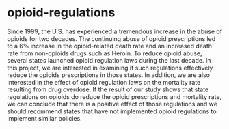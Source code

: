 # opioid-regulations
Since 1999, the U.S. has experienced a tremendous increase in the abuse of opioids for two
decades. The continuing abuse of opioid prescriptions led to a 6% increase in the opioid-related
death rate and an increased death rate from non-opioids drugs such as Heroin. To reduce opioid
abuse, several states launched opioid regulation laws during the last decade. In this project, we
are interested in examining if such regulations effectively reduce the opioids prescriptions in
those states. In addition, we are also interested in the effect of opioid regulation laws on the
mortality rate resulting from drug overdose.
If the result of our study shows that state regulations on opioids do reduce the opioid
prescriptions and mortality rate, we can conclude that there is a positive effect of those
regulations and we should recommend states that have not implemented opioid regulations to
implement similar policies.
